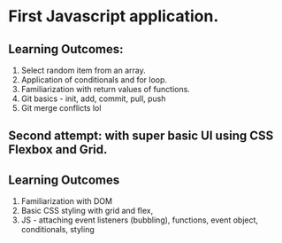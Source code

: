 # First Javascript application.

## Learning Outcomes:
  1. Select random item from an array.
  2. Application of conditionals and for loop.
  3. Familiarization with return values of functions.
  4. Git basics - init, add, commit, pull, push
  5. Git merge conflicts lol

## Second attempt: with super basic UI using CSS Flexbox and Grid.

## Learning Outcomes
  1. Familiarization with DOM
  2. Basic CSS styling with grid and flex, 
  3. JS - attaching event listeners (bubbling), functions, event object, conditionals, styling
